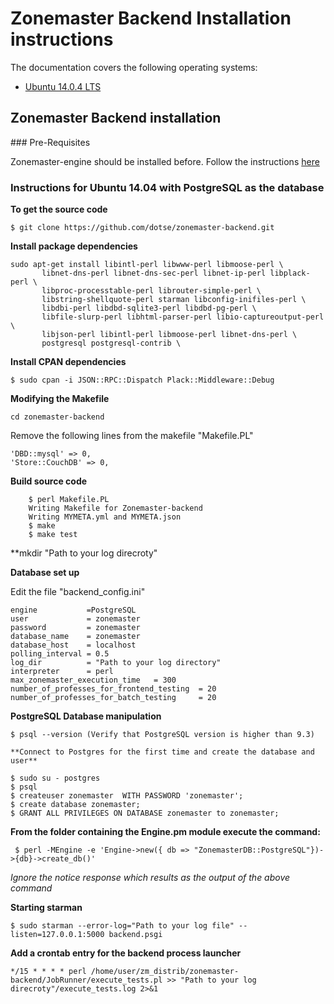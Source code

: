 # Zonemaster Backend Installation instructions

The documentation covers the following operating systems:

 * [Ubuntu 14.0.4 LTS](#q1)

## Zonemaster Backend installation

### Pre-Requisites

Zonemaster-engine should be installed before. Follow the instructions
[here](https://github.com/dotse/zonemaster/blob/master/docs/documentation/installation.md)

### Instructions for Ubuntu 14.04 with PostgreSQL as the database 

**To get the source code**

    $ git clone https://github.com/dotse/zonemaster-backend.git

**Install package dependencies**

```
sudo apt-get install libintl-perl libwww-perl libmoose-perl \
       libnet-dns-perl libnet-dns-sec-perl libnet-ip-perl libplack-perl \
       libproc-processtable-perl librouter-simple-perl \
       libstring-shellquote-perl starman libconfig-inifiles-perl \
       libdbi-perl libdbd-sqlite3-perl libdbd-pg-perl \
       libfile-slurp-perl libhtml-parser-perl libio-captureoutput-perl \
       libjson-perl libintl-perl libmoose-perl libnet-dns-perl \
       postgresql postgresql-contrib \
```
**Install CPAN dependencies**

```
$ sudo cpan -i JSON::RPC::Dispatch Plack::Middleware::Debug
```

**Modifying the Makefile**
```
cd zonemaster-backend
```
Remove the following lines from the makefile "Makefile.PL"
```
'DBD::mysql' => 0,
'Store::CouchDB' => 0,
```
**Build source code**
```
    $ perl Makefile.PL
    Writing Makefile for Zonemaster-backend
    Writing MYMETA.yml and MYMETA.json
    $ make
    $ make test
```
**mkdir "Path to your log direcroty"

**Database set up**

Edit the file "backend_config.ini"

```
engine           =PostgreSQL
user             = zonemaster
password         = zonemaster
database_name    = zonemaster
database_host    = localhost
polling_interval = 0.5
log_dir          = "Path to your log directory"
interpreter      = perl
max_zonemaster_execution_time   = 300
number_of_professes_for_frontend_testing  = 20
number_of_professes_for_batch_testing     = 20
```

**PostgreSQL Database manipulation**
```
$ psql --version (Verify that PostgreSQL version is higher than 9.3)

**Connect to Postgres for the first time and create the database and user**

$ sudo su - postgres
$ psql
$ createuser zonemaster  WITH PASSWORD 'zonemaster';
$ create database zonemaster;
$ GRANT ALL PRIVILEGES ON DATABASE zonemaster to zonemaster;
```

**From the folder containing the Engine.pm module execute the command:**
```
 $ perl -MEngine -e 'Engine->new({ db => "ZonemasterDB::PostgreSQL"})->{db}->create_db()'
```
*Ignore the notice response which results as the output of the above command*

**Starting starman**
```
$ sudo starman --error-log="Path to your log file" --listen=127.0.0.1:5000 backend.psgi
```
**Add a crontab entry for the backend process launcher**
```
*/15 * * * * perl /home/user/zm_distrib/zonemaster-backend/JobRunner/execute_tests.pl >> "Path to your log direcroty"/execute_tests.log 2>&1
```



